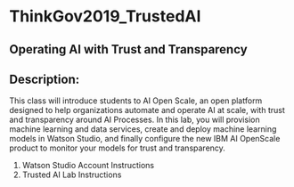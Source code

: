 # ThinkGov2019_TrustedAI

## Operating AI with Trust and Transparency

## Description:

This class will introduce students to AI Open Scale, an open platform designed to help organizations automate and operate AI at scale, with trust and transparency around AI Processes.   In this lab, you will provision machine learning and data services, create and deploy machine learning models in Watson Studio, and finally configure the new IBM AI OpenScale product to monitor your models for trust and transparency.

1. Watson Studio Account Instructions
1. Trusted AI Lab Instructions
